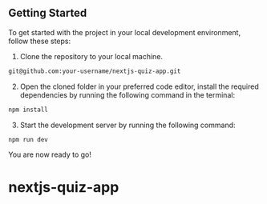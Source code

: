 ## Getting Started

To get started with the project in your local development environment, follow
these steps:

1. Clone the repository to your local machine.

```bash
git@github.com:your-username/nextjs-quiz-app.git
```

2. Open the cloned folder in your preferred code editor, install the required
   dependencies by running the following command in the terminal:

```bash
npm install
```

3. Start the development server by running the following command:

```bash
npm run dev
```

You are now ready to go!
# nextjs-quiz-app
